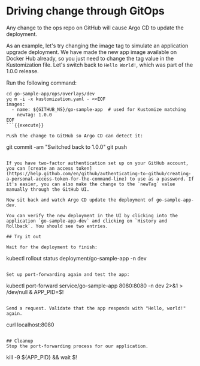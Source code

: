 # Driving change through GitOps

Any change to the ops repo on GitHub will cause Argo CD to update the deployment.

As an example, let's try changing the image tag to simulate an application upgrade deployment. We have made the new app image available on Docker Hub already, so you just need to change the tag value in the Kustomization file. Let's switch back to `Hello World!`, which was part of the 1.0.0 release.

Run the following command:

```
cd go-sample-app/ops/overlays/dev
yq m -i -x kustomization.yaml - <<EOF
images:
  - name: ${GITHUB_NS}/go-sample-app  # used for Kustomize matching
    newTag: 1.0.0
EOF
```{{execute}}

Push the change to GitHub so Argo CD can detect it:

```
git commit -am "Switched back to 1.0.0"
git push
```{{execute}}

If you have two-factor authentication set up on your GitHub account, you can [create an access token](https://help.github.com/en/github/authenticating-to-github/creating-a-personal-access-token-for-the-command-line) to use as a password. If it's easier, you can also make the change to the `newTag` value manually through the GitHub UI.

Now sit back and watch Argo CD update the deployment of go-sample-app-dev.

You can verify the new deployment in the UI by clicking into the application `go-sample-app-dev` and clicking on `History and Rollback`. You should see two entries.

## Try it out

Wait for the deployment to finish:

```
kubectl rollout status deployment/go-sample-app -n dev
```{{execute}}

Set up port-forwarding again and test the app:

```
kubectl port-forward service/go-sample-app 8080:8080 -n dev 2>&1 > /dev/null &
APP_PID=$!
```{{execute}}

Send a request. Validate that the app responds with "Hello, world!" again.

```
curl localhost:8080
```{{execute}}

## Cleanup
Stop the port-forwarding process for our application.

```
kill -9 ${APP_PID} && wait $!
```{{execute}}
